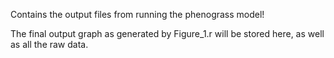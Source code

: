 Contains the output files from running the phenograss model!

The final output graph as generated by Figure_1.r will be stored
here, as well as all the raw data.
